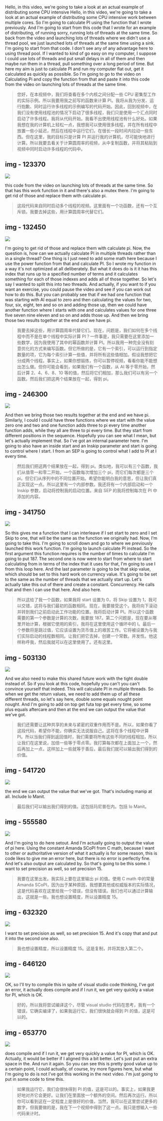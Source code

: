Hello, in this video, we're going to take a look at an actual example of distributing some CPU intensive Hello, in this video, we're going to take a look at an actual example of distributing some CPU intensive work between multiple cores. So I'm going to calculate PI using the function that I wrote previously. And I'm going to start from this code that I wrote for an example of distributing, of running sorry, running lots of threads at the same time. So back from the video and launching lots of threads where we didn't use a thread pool, we just launched lots of threads at the same time using a sink. I'm going to start from that code. I don't see any of any advantage here to using thread pool. If I wanted to kind of go easy on my computer, I suppose I could use lots of threads and put small delays in all of them and then maybe run them in a thread, pull something over a long period of time. But here my aim is just to calculate PI and run my computer flat out, get it calculated as quickly as possible. So I'm going to go to the video on Calculating Pi and copy the function from that and paste it into this code from the video on launching lots of threads at the same time.

> 您好，在本视频中，我们将查看在多个内核之间分配一些 CPU 密集型工作的实际示例。所以我要用我之前写的函数来计算 PI。我将从我为分发、运行抱歉、同时运行许多线程的示例编写的代码开始。因此，回到视频中，在我们没有使用线程池的情况下启动了很多线程，我们只是使用一个汇点同时启动了许多线程。我将从代码开始。我看不出使用线程池有什么好处。如果我想在我的计算机上轻松一点，我想我可以使用很多线程，并在所有线程中放置一些小延迟，然后在线程中运行它们，在很长一段时间内拉动一些东西。但在这里，我的目标只是计算 PI 并运行我的计算机，尽可能快地进行计算。所以我要去看关于计算圆周率的视频，从中复制函数，并将其粘贴到视频中同时启动许多线程的代码中。

## img - 123370

![](./image/video.mp4_000131.594.jpg)

this code from the video on launching lots of threads at the same time. So that has this work function in it and there's also a mutex there. I'm going to get rid of those and replace them with calculate pi.

> 这段代码来自同时启动多个线程的视频。这里面有一个功函数，还有一个互斥锁。我要去掉这些，用计算圆周率代替它们。

## img - 132450

![](./image/video.mp4_000244.797.jpg)

I'm going to get rid of those and replace them with calculate pi. Now, the question is, how can we actually calculate PI in multiple threads rather than in a single thread? One thing is I just need to add some math here because I use the power function from that and calculate PI. So I wrote my function in a way it's not optimized at all deliberately. But what it does do is it it has this index that runs up to a specified number of terms and it calculates something for each of those indexes and adds all of those together. So let's say I wanted to split this into two threads. And actually, if you want to if you want an exercise, you could pause the video and see if you can work out how to do this. But you can probably see that if we had one function that was starting with AI equal to zero and then calculating the values for two, four, six, eight, ten and so on and adding those up, then we could have another function where I starts with one and calculates values for one three five seven nine eleven and so on and adds those up. And then we bring those two results together at the end and we have pi.

> 我要去掉这些，用计算圆周率代替它们。现在，问题是，我们如何在多个线程中而不是在单个线程中实际计算 PI？一件事是，我只需要在这里添加一些数学，因为我使用了其中的幂函数并计算 PI。所以我用一种完全没有刻意优化的方式来编写函数。但它所做的是，它有一个索引，可以运行到指定数量的项，它为每个索引计算一些值，并将所有这些值相加。假设我想把它分成两个线程。事实上，如果你想锻炼，你可以暂停视频，看看你能不能想出怎么做。但你可能会看到，如果我们有一个函数，从 AI 等于零开始，然后计算 2、4、6、8、10 等的值，然后将它们相加，那么我们可以有另一个函数。然后我们把这两个结果放在一起，得到 pi。

## img - 246300

![](./image/video.mp4_000331.898.jpg)

And then we bring those two results together at the end and we have pi. Similarly, I could I could have three functions where we start with the value zero one and two and one function adds three to pi every time another function adds, while they all are three to pi every time. But they start from different positions in the sequence. Hopefully you can see what I mean, but let's actually implement that. So I've got an internal parameter here. I'm going to also have an inside start and an Inskip parameter and start is going to control where I start. I from an SEP is going to control what I add to PI at I every time.

> 然后我们把这两个结果放在一起，得到 pi。类似地，我可以有三个函数，我们从值零一和零二开始，一个函数每次增加三个 pi，而它们每次都是三个 pi。但它们从序列中的不同位置开始。希望你能明白我的意思，但让我们真正实现这一点。所以这里有一个内部参数。我还将有一个内部启动和一个 Inskip 参数，启动将控制我的启动位置。来自 SEP 的我将控制每次在 PI 中添加的内容。

## img - 341750

![](./image/video.mp4_000452.149.jpg)

So this gives me a function that I can interleave if I set start to zero and I set Skip to one, that will be the same as the function we originally had. Now, I'm going to take this. I'm going to scroll down and go to where we previously launched this work function. I'm going to launch calculate PI instead. So the first argument this function requires is the number of times to calculate I'm going to put 187. The second one is now were to start from where to start calculating from in terms of the index that it uses for that, I'm going to use I from this loop here. And the last parameter is going to be that skip value, which should be set to this hard work on currency value. It's going to be set to the same as the number of threads that we actually start up. Let's actually take this out of there and create a constant. Concurrency. He calls that and then I can use that here. And also here.

> 所以这给了我一个函数，如果我将 start 设置为 0，将 Skip 设置为 1，我可以交错，这将与我们最初的函数相同。现在，我要接受这个。我将向下滚动并转到我们之前启动此工作功能的位置。我将启动计算 PI。所以这个函数需要的第一个参数是计算的次数，我要放 187。第二个问题是，现在要从哪里开始计算，根据它使用的索引，我将在这里使用这个循环中的 I。最后一个参数将是跳过值，它应该设置为货币值上的艰苦工作。它将被设置为与我们实际启动的线程数相同。让我们把它去掉，创建一个常数。并发性。他这样称呼我，然后我就可以在这里使用了。还有这里。

## img - 503130

![](./image/video.mp4_000540.696.jpg)

And we also need to make this shared future work with the tight double instead of. So if you look at this code, hopefully you can't you can't convince yourself that indeed. This will calculate PI in multiple threads. So when we get the return values, we need to add them up of all these different threads, so let's say here, double some equals nought point nought. And I'm going to add on top get futa top get every time, so some plus equals aftercare and then at the end we can output the value that we've got.

> 我们还需要让这种共享的未来与紧密的双重作用而不是。所以，如果你看了这段代码，希望你不能，你确实无法说服自己。这将在多个线程中计算 PI。所以当我们得到返回值时，我们需要将所有这些不同的线程相加，所以让我们在这里说，加倍一些等于零点零。我打算每次都在上面加上一个，然后再加上一点，这样加上一些就等于善后，最后我们就可以输出我们得到的价值。

## img - 541720

![](./image/video.mp4_000547.963.jpg)

the end we can output the value that we've got. That's including manip at all. Include Io Manit.

> 最后我们可以输出我们得到的值。这包括玛尼普在内。包括 Io Manit。

## img - 555580

![](./image/video.mp4_000627.986.jpg)

And I'm going to do here setout. And I'm actually going to output the value of pi here. Using the constant Amanda SCoPI from C math, because I want to other or authoritative version of what it actually is for some reason, this is code likes to give me an error here, but there is no error is perfectly fine. And let's also output are calculated by. So that's going to be this some. I want to set precision as well, so set precision 15.

> 我要在这里出发。我实际上要在这里输出 pi 的值。使用 C math 中的常量 Amanda SCoPI，因为出于某种原因，我想要其他或权威版本的实际情况，这是代码喜欢在这里给我一个错误，但没有错误。我们也可以通过计算输出，这就是一些。我也想设置精度，所以设置精度 15。

## img - 632320

![](./image/video.mp4_000640.574.jpg)

I want to set precision as well, so set precision 15. And it's copy that and put it into the second one also.

> 我也想设置精度，所以设置精度 15。这是复制，并将其放入第二个。

## img - 646120

![](./image/video.mp4_000649.580.jpg)

OK, so I'll try to compile this in spite of visual studio code thinking, I've got an error, it actually does compile and if I run it, we get very quickly a value for PI, which is OK.

> 好的，所以我将尝试编译这个，尽管 visual studio 代码在思考，我有一个错误，它确实编译了，如果我运行它，我们很快就会得到 PI 的值，这是可以的。

## img - 653770

![](./image/video.mp4_000722.066.jpg)

does compile and if I run it, we get very quickly a value for PI, which is OK. Actually, it would be better if I aligned this a bit better. Let's just put an extra space in the. And run it again. So you can see this is pretty good value up to a certain point, I could actually, of course, try more figures here, but what I'm going to do is not I've got this working in the next video. I'm just going to put in some code to time this.

> 如果我运行它，我们会很快得到 PI 的值，这是可以的。事实上，如果我更好地对齐它会更好。让我们在里面放一个额外的空间。然后再次运行。所以你可以看到这在一定程度上是很好的价值，当然，我可以在这里尝试更多的数字，但我要做的是，我在下一个视频中得到了这一点。我只是想输入一些代码来计时。
